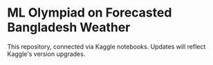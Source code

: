 # ML Olympiad on Forecasted Bangladesh Weather

This repository, connected via Kaggle notebooks. Updates will reflect Kaggle's version upgrades.
